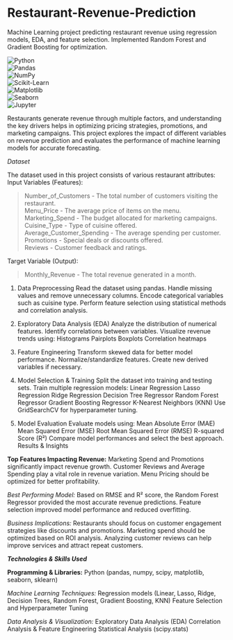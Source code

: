 # Restaurant-Revenue-Prediction
Machine Learning project predicting restaurant revenue using regression models, EDA, and feature selection. Implemented Random Forest and Gradient Boosting for optimization. <br>

![Python](https://img.shields.io/badge/Python-3.8%2B-blue.svg?style=flat&logo=python)  
![Pandas](https://img.shields.io/badge/Pandas-Data%20Analysis-orange.svg?style=flat&logo=pandas)  
![NumPy](https://img.shields.io/badge/NumPy-Numerical%20Computing-blue.svg?style=flat&logo=numpy)  
![Scikit-Learn](https://img.shields.io/badge/Scikit--Learn-Machine%20Learning-yellow.svg?style=flat&logo=scikit-learn)  
![Matplotlib](https://img.shields.io/badge/Matplotlib-Data%20Visualization-green.svg?style=flat&logo=matplotlib)  
![Seaborn](https://img.shields.io/badge/Seaborn-Statistical%20Data%20Visualization-teal.svg?style=flat&logo=seaborn)  
![Jupyter](https://img.shields.io/badge/Jupyter-Notebook-orange.svg?style=flat&logo=jupyter)  

Restaurants generate revenue through multiple factors, and understanding the key drivers helps in optimizing pricing strategies, promotions, and marketing campaigns. This project explores the impact of different variables on revenue prediction and evaluates the performance of machine learning models for accurate forecasting.

*Dataset*

The dataset used in this project consists of various restaurant attributes:
Input Variables (Features):
> Number_of_Customers - The total number of customers visiting the restaurant. <br>
> Menu_Price - The average price of items on the menu. <br>
> Marketing_Spend - The budget allocated for marketing campaigns. <br>
> Cuisine_Type - Type of cuisine offered. <br>
> Average_Customer_Spending - The average spending per customer. <br>
> Promotions - Special deals or discounts offered. <br>
> Reviews - Customer feedback and ratings. <br>

Target Variable (Output):
> Monthly_Revenue - The total revenue generated in a month.

1. Data Preprocessing
Read the dataset using pandas.
Handle missing values and remove unnecessary columns.
Encode categorical variables such as cuisine type.
Perform feature selection using statistical methods and correlation analysis.

2. Exploratory Data Analysis (EDA)
Analyze the distribution of numerical features.
Identify correlations between variables.
Visualize revenue trends using:
Histograms
Pairplots
Boxplots
Correlation heatmaps

3. Feature Engineering
Transform skewed data for better model performance.
Normalize/standardize features.
Create new derived variables if necessary.

4. Model Selection & Training
Split the dataset into training and testing sets.
Train multiple regression models:
Linear Regression
Lasso Regression
Ridge Regression
Decision Tree Regressor
Random Forest Regressor
Gradient Boosting Regressor
K-Nearest Neighbors (KNN)
Use GridSearchCV for hyperparameter tuning.

5. Model Evaluation
Evaluate models using:
Mean Absolute Error (MAE)
Mean Squared Error (MSE)
Root Mean Squared Error (RMSE)
R-squared Score (R²)
Compare model performances and select the best approach.
Results & Insights

**Top Features Impacting Revenue:**
Marketing Spend and Promotions significantly impact revenue growth.
Customer Reviews and Average Spending play a vital role in revenue variation.
Menu Pricing should be optimized for better profitability.
 
 *Best Performing Model:*
Based on RMSE and R² score, the Random Forest Regressor provided the most accurate revenue predictions.
Feature selection improved model performance and reduced overfitting.
 
 *Business Implications:*
Restaurants should focus on customer engagement strategies like discounts and promotions.
Marketing spend should be optimized based on ROI analysis.
Analyzing customer reviews can help improve services and attract repeat customers.

*****Technologies & Skills Used*****

**Programming & Libraries:**
Python (pandas, numpy, scipy, matplotlib, seaborn, sklearn)

*Machine Learning Techniques:*
Regression models (Linear, Lasso, Ridge, Decision Trees, Random Forest, Gradient Boosting, KNN)
Feature Selection and Hyperparameter Tuning

*Data Analysis & Visualization:*
Exploratory Data Analysis (EDA)
Correlation Analysis & Feature Engineering
Statistical Analysis (scipy.stats)
